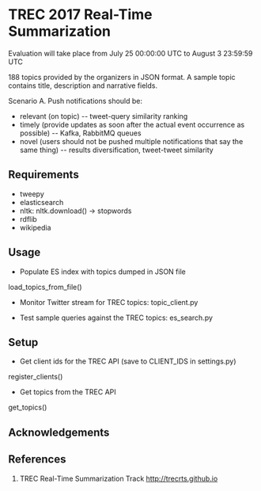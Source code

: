 # TREC 2017 Real-Time Summarization

Evaluation will take place from July 25 00:00:00 UTC to August 3 23:59:59 UTC

188 topics provided by the organizers in JSON format. A sample topic contains title, description and narrative fields.

Scenario A. Push notifications should be:

* relevant (on topic) -- tweet-query similarity ranking
* timely (provide updates as soon after the actual event occurrence as possible) -- Kafka, RabbitMQ queues
* novel (users should not be pushed multiple notifications that say the same thing) -- results diversification, tweet-tweet similarity

## Requirements

* tweepy
* elasticsearch
* nltk: nltk.download() -> stopwords
* rdflib
* wikipedia

## Usage

* Populate ES index with topics dumped in JSON file

load_topics_from_file()

* Monitor Twitter stream for TREC topics:
topic_client.py

* Test sample queries against the TREC topics:
es_search.py


## Setup

* Get client ids for the TREC API (save to CLIENT_IDS in settings.py)


register_clients()


* Get topics from the TREC API


get_topics()



## Acknowledgements


## References

1. TREC Real-Time Summarization Track http://trecrts.github.io